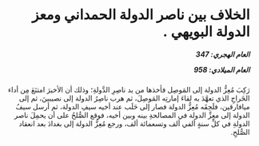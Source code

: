 <h1 dir="rtl">الخلاف بين ناصر الدولة الحمداني ومعز الدولة البويهي .</h1>

<h5 dir="rtl">العام الهجري:  347

العام الميلادي: 958

</h5>

<p dir="rtl">رَكِبَ مُعِزُّ الدولة إلى المَوصِل فأخذها من يد ناصِرِ الدَّولةِ؛ وذلك أن الأخيرَ امتنَعَ مِن أداء الخَراجِ الذي تعهَّدَ به لقاءَ إمارتِه المَوصِلَ، ثم هرب ناصِرُ الدولة إلى نصيبينَ، ثم إلى ميافارقين، فلَحِقَه مُعِزُّ الدولة فصار إلى حَلَب عند أخيه سيفِ الدولة، ثم أرسل سيفُ الدولة إلى معِزِّ الدولة في المصالحةِ بينه وبين أخيه، فوقع الصُّلحُ على أن يحمِلَ ناصر الدولةِ في كلِّ سنةٍ ألفي ألف وتسعمائة ألف، ورجع مُعِزُّ الدولة إلى بغدادَ بعد انعقاد الصُّلحِ.</p></br>
